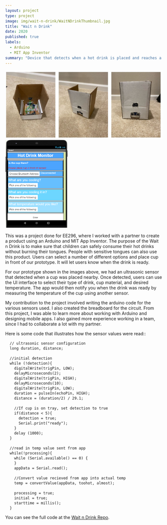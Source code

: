 ```yaml
---
layout: project
type: project
image: img/wait-n-drink/WaitNDrinkThumbnail.jpg
title: "Wait n Drink"
date: 2020
published: true
labels:
  - Arduino
  - MIT App Inventor
summary: "Device that detects when a hot drink is placed and reaches a desired temperature. Developed for EE296."
---
```


<div class="text-center p-4">
  <img width="600px" src="../img/wait-n-drink/WaitNDrink.JPG" class="img-thumbnail" >
  <img width="200px" src="../img/wait-n-drink/WaitNDrinkUI.png" class="img-thumbnail" >
</div>

This was a project done for EE296, where I worked with a partner to create a product using an Arduino and MIT App Inventor. The purpose of the Wait n Drink is to make sure that children can safely consume their hot drinks without burning their tongues. People with sensitive tongues can also use this product. Users can select a number of different options and place cup in front of our prototype. It will let users know when the drink is ready.

For our prototype shown in the images above, we had an ultrasonic sensor that detected when a cup was placed nearby. Once detected, users can use the UI interface to select their type of drink, cup material, and desired temperature. The app would then notify you when the drink was ready by measuring the temperature of the cup using another sensor. 

My contribution to the project involved writing the arduino code for the various sensors used. I also created the breadboard for the circuit. From this project, I was able to learn more about working with Arduino and designing mobile apps. I also gained more experience working in a team, since I had to collaborate a lot with my partner.

Here is some code that illustrates how the sensor values were read::

``` 
  // ultrasonic sensor configuration
  long duration, distance;

  //initial detection 
  while (!detection){
    digitalWrite(trigPin, LOW);
    delayMicroseconds(2);
    digitalWrite(trigPin, HIGH);
    delayMicroseconds(10);
    digitalWrite(trigPin, LOW);
    duration = pulseIn(echoPin, HIGH);
    distance = (duration/2) / 29.1;
    
    //If cup is on tray, set detection to true
    if(distance < 5){
      detection = true;
      Serial.print("ready");
    }
    delay (1000);
  }
  
  //read in temp value sent from app
  while(!processing){
    while (Serial.available() == 0) {
    }
    appData = Serial.read();
    
    //Convert value recieved from app into actual temp
    temp = convertValue(appData, toohot, almost);
    
    processing = true;
    initial = true;
    starttime = millis();
  }
```

You can see the full code at the [Wait n Drink Repo](https://github.com/kayla-hirano/EE296-Project-WaitN-Drink-Fall-2020).
